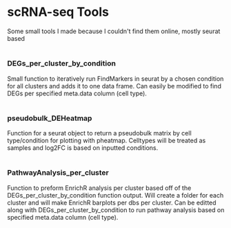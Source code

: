 # scRNA-seq Tools
Some small tools I made because I couldn't find them online, mostly seurat based

#

### DEGs_per_cluster_by_condition
Small function to iteratively run FindMarkers in seurat by a chosen condition for all clusters and adds it to one data frame. Can easily be modified to find DEGs per specified meta.data column (cell type).

#
### pseudobulk_DEHeatmap
Function for a seurat object to return a pseudobulk matrix by cell type/condition for plotting with pheatmap. Celltypes will be treated as samples and log2FC is based on inputted conditions.

#
### PathwayAnalysis_per_cluster
Function to preform EnrichR analysis per cluster based off of the DEGs_per_cluster_by_condition function output. Will create a folder for each cluster and will make EnrichR barplots per dbs per cluster. Can be editted along with DEGs_per_cluster_by_condition to run pathway analysis based on specified meta.data column (cell type).
